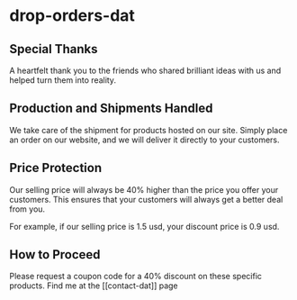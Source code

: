 
# drop-orders-dat

## Special Thanks

A heartfelt thank you to the friends who shared brilliant ideas with us and helped turn them into reality.

## Production and Shipments Handled

We take care of the shipment for products hosted on our site. Simply place an order on our website, and we will deliver it directly to your customers.

## Price Protection

Our selling price will always be 40% higher than the price you offer your customers. This ensures that your customers will always get a better deal from you.

For example, if our selling price is 1.5 usd, your discount price is 0.9 usd. 

## How to Proceed

Please request a coupon code for a 40% discount on these specific products. Find me at the [[contact-dat]] page